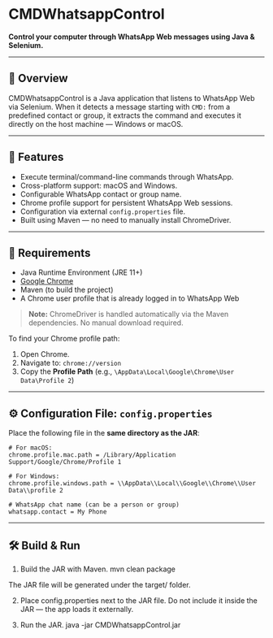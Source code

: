 # CMDWhatsappControl

**Control your computer through WhatsApp Web messages using Java & Selenium.**

---

## 🔹 Overview

CMDWhatsappControl is a Java application that listens to WhatsApp Web via Selenium. When it detects a message starting with `CMD:` from a predefined contact or group, it extracts the command and executes it directly on the host machine — Windows or macOS.

---

## 🚀 Features

- Execute terminal/command-line commands through WhatsApp.
- Cross-platform support: macOS and Windows.
- Configurable WhatsApp contact or group name.
- Chrome profile support for persistent WhatsApp Web sessions.
- Configuration via external `config.properties` file.
- Built using Maven — no need to manually install ChromeDriver.

---

## 🧱 Requirements

- Java Runtime Environment (JRE 11+)
- [Google Chrome](https://www.google.com/chrome/)
- Maven (to build the project)
- A Chrome user profile that is already logged in to WhatsApp Web

> **Note:** ChromeDriver is handled automatically via the Maven dependencies. No manual download required.

To find your Chrome profile path:

1. Open Chrome.
2. Navigate to: `chrome://version`
3. Copy the **Profile Path** (e.g., `\AppData\Local\Google\Chrome\User Data\Profile 2`)

---

## ⚙️ Configuration File: `config.properties`

Place the following file in the **same directory as the JAR**:

```properties
# For macOS:
chrome.profile.mac.path = /Library/Application Support/Google/Chrome/Profile 1

# For Windows:
chrome.profile.windows.path = \\AppData\\Local\\Google\\Chrome\\User Data\\profile 2

# WhatsApp chat name (can be a person or group)
whatsapp.contact = My Phone
```
---

## 🛠️ Build & Run
1. Build the JAR with Maven.
    mvn clean package

The JAR file will be generated under the target/ folder.

2. Place config.properties next to the JAR file.
Do not include it inside the JAR — the app loads it externally.

3. Run the JAR.
java -jar CMDWhatsappControl.jar

